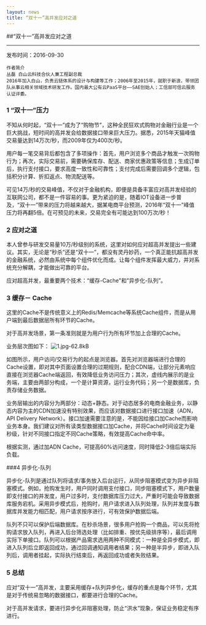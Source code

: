 ```yaml
---
layout: news
title: “双十一”高并发应对之道
---
```


##“双十一”高并发应对之道

---

发布时间：2016-09-30

    作者简介
    丛磊 白山云科技合伙人兼工程副总裁
    2016年加入白山，负责云链体系的设计与构建等工作；2006年至2015年，就职于新浪，带领团队从事云相关领域技术研发工作。国内最大公有云PaaS平台——SAE创始人；工信部可信云服务认证评委。

### 1   “双十一”压力
不知从何时起，“双十一”成为了“购物节”，这种全民狂欢式购物对金融行业是一个巨大挑战，短时间的高并发会给数据接口带来巨大压力。据悉，2015年天猫峰值交易量达到14万次/秒，而2009年仅为400次/秒。

 

用户每一笔交易背后都包含了多项操作：首先，用户浏览多个商品才触发一次购物行为；再次，实际交易前，需要确保库存、配送、商家优惠政策等信息；生成订单后，执行支付接口，要求高度一致性和可靠性；支付完成后需要回调多个逻辑，包括积分计算、折扣返点、物流配送等。

 

可见14万/秒的交易峰值，不仅对于金融机构，即便是具备丰富应对高并发经验的互联网公司，都不是一件容易的事。更为紧迫的是，随着IOT设备进一步普及，“双十一”带来的压力将越来越大，据某电商平台预测，2016年“双十一”峰值压力将再翻5倍。在可预见的未来，交易完全有可能达到100万次/秒！

 

### 2    应对之道

本人曾参与研发交易量10万/秒级别的系统，这里对如何应对超高并发提出一些建议。其实，无论是“秒杀”还是“双十一”，都没有灵丹妙药，一个真正能抗超高并发的金融系统，必然由系统中每个组件优化而成。让每个组件发挥最大威力，并对系统充分解耦，才能做出可靠的平台。

 

应对超高并发，最重要两个技术：“缓存-Cache"和"异步化-队列”。

 

### 3   缓存－ Cache

这里的Cache不是传统意义上的Redis/Memcache等系统Cache组件，而是从用户端到最后数据层所有环节的Cache。

对于高并发场景，第一条准则就是为用户行为所有环节加上合理的Cache。

 

业务层次图如下：
![1.jpg-62.8kB][1]


如图所示，用户访问/交易行为的起点是浏览器。首先对浏览器端进行合理的Cache设置，即对其中页面设置合理的过期规则，配合CDN端，让部分元素响应直接在浏览器Cache端返回，有效降低业务访问压力；其次，虚线内展示的是业务端，主要由两部分构成，一个是计算资源，运行业务代码；另一个是数据库，负责存储业务数据。

 

业务层输出的内容分为两部分：动态+静态。对于动态居多的电商金融业务，以静态内容为主的CDN加速没有特别效果，而应该对数据接口进行接口加速（ADN，API Delivery Network）。接口加速需要注意的是，不能因给接口加Cache而影响业务本身。我们建议对所有读类型数据接口加Cache，并将Cache时间设定为毫秒级，针对不同接口指定不同Cache策略，有效提高Cache命中率。

 

根据实测，通过加ADN Cache，可提高60%访问速度，同时降低2-3倍后端实际负载。

 
###4  异步化-队列

异步化-队列是通过队列将请求/事务放入后台运行，从同步阻塞模式变为异步非阻塞模式。例如，抢购发生时，用户同时调用支付接口，同步阻塞模式下，用户数量即支付接口的并发度，用户过多时，支付数据库压力过大，严重时可能会导致数据库服务宕机。采用异步模式后，抢购时，用户请求进入队列处理，队列并发度与数据库并发能力相匹配，用户请求按序进行，可有效保护数据后端。


队列不只可以保护后端数据库。在秒杀场景，很多用户抢购一个商品，可以先将抢购请求放入队列，再进入后台筛选处理（比如排重、按优先级排序等），最后调用实际下单接口。队列可以根据产品需求选用两种不同模式：一种是全异步模式，即进入队列后立即返回成功，通过回调通知调用者结果；另一种是半异步，即进入队列后，调用者挂起，实际执行结束后，再返回成功或者失败结果。

 

### 5  总结

应对“双十一”高并发，主要采用缓存+队列异步化，缓存的重点是每个环节，尤其是对于传统易忽略的数据接口，都要进行合理的Cache。

 

对于高并发请求，要进行异步化非阻塞处理，防止“洪水”现象，保证业务稳定有序进行。


  [1]: http://static.zybuluo.com/bsc-jane/rwlqlh3fsjg3u1zh9ffak9db/1.jpg